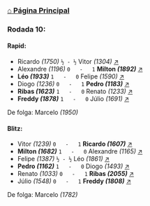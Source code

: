 ### [⌂ Página Principal](https://grupo-de-xadrez.github.io/)

### Rodada 10:

#### Rapid:

* Ricardo *(1750)* `½ - ½` Vitor *(1304)* [↗](https://www.lichess.org/DzW6bbNE) 
* Alexandre *(1196)* `0   -   1` **Milton *(1892)*** [↗](https://www.lichess.org/rFpRNKGI) 
* **Léo *(1933)*** `1   -   0` Felipe *(1590)* [↗](https://www.lichess.org/0hAMPnId) 
* Diogo *(1236)* `0   -   1` **Pedro *(1183)*** [↗](https://www.lichess.org/xh3yb5Ix) 
* **Ribas *(1623)*** `1   -   0` Renato *(1233)* [↗](https://www.lichess.org/CNBZdTeY) 
* **Freddy *(1878)*** `1   -   0` Júlio *(1691)* [↗](https://www.lichess.org/huR1ONU0) 

De folga: Marcelo *(1950)*

#### Blitz:

* Vitor *(1239)* `0   -   1` **Ricardo *(1607)*** [↗](https://www.lichess.org/sMrIcVds) 
* **Milton *(1682)*** `1   -   0` Alexandre *(1165)* [↗](https://www.lichess.org/vZnMORke) 
* Felipe *(1387)* `½ - ½` Léo *(1861)* [↗](https://www.lichess.org/K5Vz3kms) 
* **Pedro *(1162)*** `1   -   0` Diogo *(1493)* [↗](https://www.lichess.org/lwaXzUH9) 
* Renato *(1033)* `0   -   1` **Ribas *(2055)*** [↗](https://www.lichess.org/czwrbtoa) 
* Júlio *(1548)* `0   -   1` **Freddy *(1808)*** [↗](https://www.lichess.org/i8nZDdQV) 

De folga: Marcelo *(1782)*

